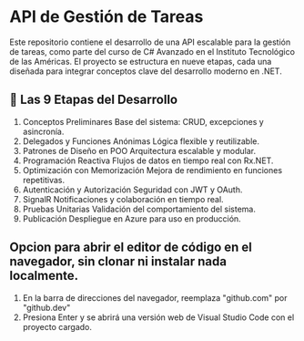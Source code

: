 # API de Gestión de Tareas

Este repositorio contiene el desarrollo de una API escalable para la gestión de tareas, como parte del curso de C# Avanzado en el Instituto Tecnológico de las Américas. El proyecto se estructura en nueve etapas, cada una diseñada para integrar conceptos clave del desarrollo moderno en .NET.

## 🧩 Las 9 Etapas del Desarrollo
1. Conceptos Preliminares Base del sistema: CRUD, excepciones y asincronía.
2. Delegados y Funciones Anónimas Lógica flexible y reutilizable.
3. Patrones de Diseño en POO Arquitectura escalable y modular.
4. Programación Reactiva Flujos de datos en tiempo real con Rx.NET.
5. Optimización con Memorización Mejora de rendimiento en funciones repetitivas.
6. Autenticación y Autorización Seguridad con JWT y OAuth.
7. SignalR Notificaciones y colaboración en tiempo real.
8. Pruebas Unitarias Validación del comportamiento del sistema.
9. Publicación Despliegue en Azure para uso en producción.

## Opcion para abrir el editor de código en el navegador, sin clonar ni instalar nada localmente.
1. En la barra de direcciones del navegador, reemplaza "github.com" por "github.dev"
2. Presiona Enter y se abrirá una versión web de Visual Studio Code con el proyecto cargado.


